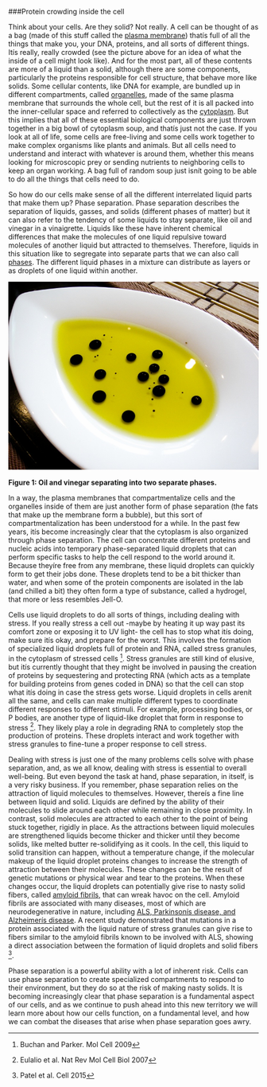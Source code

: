 ###Protein crowding inside the cell


Think about your cells. Are they solid? Not really. A cell can be thought of as a bag (made of this stuff called the [plasma membrane](http://www.nature.com/scitable/topicpage/cell-membranes-14052567)) thatís full of all the things that make you, your DNA, proteins, and all sorts of different things. Itís really, really crowded (see the picture above for an idea of what the inside of a cell might look like). And for the most part, all of these contents are more of a liquid than a solid, although there are some components, particularly the proteins responsible for cell structure, that behave more like solids. Some cellular contents, like DNA for example, are bundled up in different compartments, called [organelles](http://biology.about.com/od/cellanatomy/ss/organelles.htm), made of the same plasma membrane that surrounds the whole cell, but the rest of it is all packed into the inner-cellular space and referred to collectively as the [cytoplasm](http://biology.about.com/od/biologydictionary/g/cytoplasm.htm). But this implies that all of these essential biological components are just thrown together in a big bowl of cytoplasm soup, and thatís just not the case. If you look at all of life, some cells are free-living and some cells work together to make complex organisms like plants and animals. But all cells need to understand and interact with whatever is around them, whether this means looking for microscopic prey or sending nutrients to neighboring cells to keep an organ working. A bag full of random soup just isnít going to be able to do all the things that cells need to do.



So how do our cells make sense of all the different interrelated liquid parts that make them up? Phase separation. Phase separation describes the separation of liquids, gasses, and solids (different phases of matter) but it can also refer to the tendency of some liquids to stay separate, like oil and vinegar in a vinaigrette. Liquids like these have inherent chemical differences that make the molecules of one liquid repulsive toward molecules of another liquid but attracted to themselves. Therefore, liquids in this situation like to segregate into separate parts that we can also call [phases](http://www.bbc.co.uk/schools/gcsebitesize/science/add_edexcel/covalent_compounds/seperationrev1.shtml). The different liquid phases in a mixture can distribute as layers or as droplets of one liquid within another.



![](./images/oil.jpg)

**Figure 1: Oil and vinegar separating into two separate phases.**



In a way, the plasma membranes that compartmentalize cells and the organelles inside of them are just another form of phase separation (the fats that make up the membrane form a bubble), but this sort of compartmentalization has been understood for a while. In the past few years, itís become increasingly clear that the cytoplasm is also organized through phase separation. The cell can concentrate different proteins and nucleic acids into temporary phase-separated liquid droplets that can perform specific tasks to help the cell respond to the world around it. Because theyíre free from any membrane, these liquid droplets can quickly form to get their jobs done. These droplets tend to be a bit thicker than water, and when some of the protein components are isolated in the lab (and chilled a bit) they often form a type of substance, called a hydrogel, that more or less resembles Jell-O.



Cells use liquid droplets to do all sorts of things, including dealing with stress. If you really stress a cell out -maybe by heating it up way past its comfort zone or exposing it to UV light- the cell has to stop what itís doing, make sure itís okay, and prepare for the worst. This involves the formation of specialized liquid droplets full of protein and RNA, called stress granules, in the cytoplasm of stressed cells [^1]. Stress granules are still kind of elusive, but itís currently thought that they might be involved in pausing the creation of proteins by sequestering and protecting RNA (which acts as a template for building proteins from genes coded in DNA) so that the cell can stop what itís doing in case the stress gets worse. Liquid droplets in cells arenít all the same, and cells can make multiple different types to coordinate different responses to different stimuli. For example, processing bodies, or P bodies, are another type of liquid-like droplet that form in response to stress [^2]. They likely play a role in degrading RNA to completely stop the production of proteins. These droplets interact and work together with stress granules to fine-tune a proper response to cell stress.



Dealing with stress is just one of the many problems cells solve with phase separation, and, as we all know, dealing with stress is essential to overall well-being. But even beyond the task at hand, phase separation, in itself, is a very risky business. If you remember, phase separation relies on the attraction of liquid molecules to themselves. However, thereís a fine line between liquid and solid. Liquids are defined by the ability of their molecules to slide around each other while remaining in close proximity. In contrast, solid molecules are attracted to each other to the point of being stuck together, rigidly in place. As the attractions between liquid molecules are strengthened liquids become thicker and thicker until they become solids, like melted butter re-solidifying as it cools. In the cell, this liquid to solid transition can happen, without a temperature change, if the molecular makeup of the liquid droplet proteins changes to increase the strength of attraction between their molecules. These changes can be the result of genetic mutations or physical wear and tear to the proteins. When these changes occur, the liquid droplets can potentially give rise to nasty solid fibers, called [amyloid fibrils](http://www.nature.com/scitable/content/formation-of-amyloid-fibrils-14463134), that can wreak havoc on the cell. Amyloid fibrils are associated with many diseases, most of which are neurodegenerative in nature, including [ALS, Parkinsonís disease, and Alzheimerís disease](http://articles.latimes.com/2012/jun/29/news/la-heb-alzheimers-parkinsons-infectious-proteins-20120622). A recent study demonstrated that mutations in a protein associated with the liquid nature of stress granules can give rise to fibers similar to the amyloid fibrils known to be involved with ALS, showing a direct association between the formation of liquid droplets and solid fibers [^3].



Phase separation is a powerful ability with a lot of inherent risk. Cells can use phase separation to create specialized compartments to respond to their environment, but they do so at the risk of making nasty solids. It is becoming increasingly clear that phase separation is a fundamental aspect of our cells, and as we continue to push ahead into this new territory we will learn more about how our cells function, on a fundamental level, and how we can combat the diseases that arise when phase separation goes awry.

[^1]: Buchan and Parker. Mol Cell 2009

[^2]: Eulalio et al. Nat Rev Mol Cell Biol 2007

[^3]: Patel et al. Cell 2015

